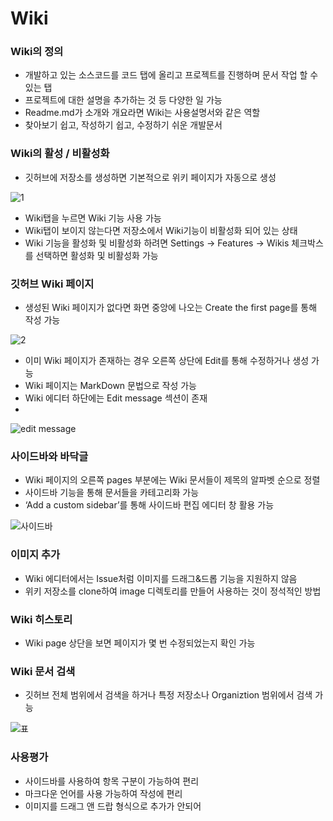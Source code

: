 # Wiki

### Wiki의 정의
-	개발하고 있는 소스코드를 코드 탭에 올리고 프로젝트를 진행하며 문서 작업 할 수 있는 탭
-	프로젝트에 대한 설명을 추가하는 것 등 다양한 일 가능
-	Readme.md가 소개와 개요라면 Wiki는 사용설명서와 같은 역할
-	찾아보기 쉽고, 작성하기 쉽고, 수정하기 쉬운 개발문서

### Wiki의 활성 / 비활성화
-	깃허브에 저장소를 생성하면 기본적으로 위키 페이지가 자동으로 생성

![1](https://user-images.githubusercontent.com/101855945/202893109-d52c2d52-831c-4b9c-8a83-291bafcf008e.JPG)


-	Wiki탭을 누르면 Wiki 기능 사용 가능
-	Wiki탭이 보이지 않는다면 저장소에서 Wiki기능이 비활성화 되어 있는 상태
-	Wiki 기능을 활성화 및 비활성화 하려면 Settings -> Features -> Wikis 체크박스를 선택하면 활성화 및 비활성화 가능


### 깃허브 Wiki 페이지
-	생성된 Wiki 페이지가 없다면 화면 중앙에 나오는 Create the first page를 통해 작성 가능

![2](https://user-images.githubusercontent.com/101855945/202893113-9f0d9aac-f805-44ad-b622-ae1e68265534.JPG)


-	이미 Wiki 페이지가 존재하는 경우 오른쪽 상단에 Edit를 통해 수정하거나 생성 가능
-	Wiki 페이지는 MarkDown 문법으로 작성 가능
-	Wiki 에디터 하단에는 Edit message 섹션이 존재
-	
![edit message](https://user-images.githubusercontent.com/101855945/202893124-7823d8c0-8b18-411d-9ff2-2f5c7049a131.JPG)

### 사이드바와 바닥글
-	Wiki 페이지의 오른쪽 pages 부분에는 Wiki 문서들이 제목의 알파벳 순으로 정렬
-	사이드바 기능을 통해 문서들을 카테고리화 가능
-	‘Add a custom sidebar’를 통해 사이드바 편집 에디터 창 활용 가능

![사이드바](https://user-images.githubusercontent.com/101855945/202893118-cdb4e2e9-04a3-45f5-8c6c-20bac11c4dfb.JPG)


### 이미지 추가
-	Wiki 에디터에서는 Issue처럼 이미지를 드래그&드롭 기능을 지원하지 않음
-	위키 저장소를 clone하여 image 디렉토리를 만들어 사용하는 것이 정석적인 방법

### Wiki 히스토리
-	Wiki page 상단을 보면 페이지가 몇 번 수정되었는지 확인 가능

### Wiki 문서 검색
-	깃허브 전체 범위에서 검색을 하거나 특정 저장소나 Organiztion 범위에서 검색 가능

![표](https://user-images.githubusercontent.com/101855945/202893129-e9f45eaa-ecf2-4edd-af8b-a6da5f9020dc.JPG)

### 사용평가
- 사이드바를 사용하여 항목 구분이 가능하여 편리
- 마크다운 언어를 사용 가능하여 작성에 편리
- 이미지를 드래그 앤 드랍 형식으로 추가가 안되어 
